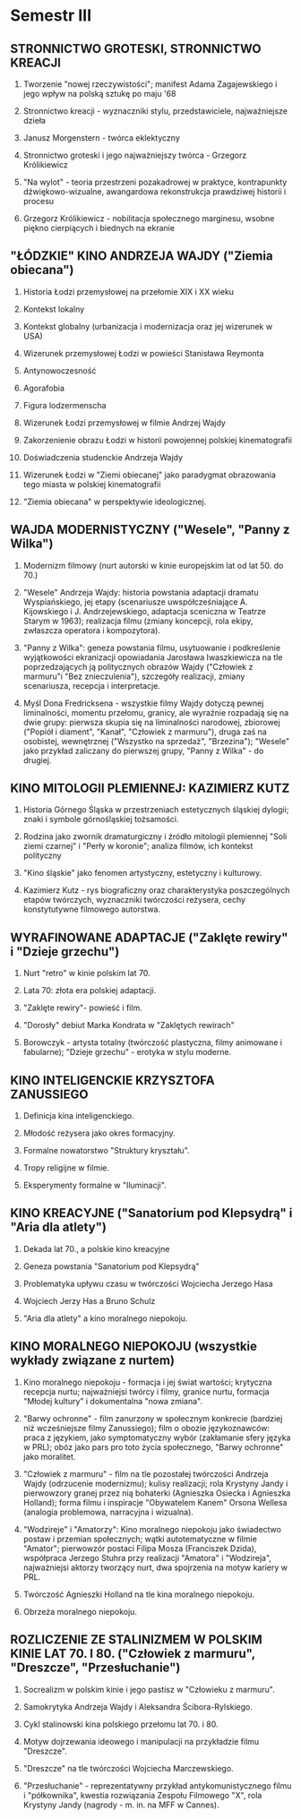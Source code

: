 # Semestr III

## STRONNICTWO GROTESKI, STRONNICTWO KREACJI

1. Tworzenie "nowej rzeczywistości"; manifest Adama Zagajewskiego i jego wpływ na polską sztukę po maju '68

2. Stronnictwo kreacji - wyznaczniki stylu, przedstawiciele, najważniejsze dzieła

3. Janusz Morgenstern - twórca eklektyczny

4. Stronnictwo groteski i jego najważniejszy twórca - Grzegorz Królikiewicz

5. "Na wylot" - teoria przestrzeni pozakadrowej w praktyce, kontrapunkty dźwiękowo-wizualne, awangardowa rekonstrukcja prawdziwej historii i procesu

6. Grzegorz Królikiewicz - nobilitacja społecznego marginesu, wsobne piękno cierpiących i biednych na ekranie


## "ŁÓDZKIE" KINO ANDRZEJA WAJDY ("Ziemia obiecana")

1. Historia Łodzi przemysłowej na przełomie XIX i XX wieku

2. Kontekst lokalny

3. Kontekst globalny (urbanizacja i modernizacja oraz jej wizerunek w USA)

4. Wizerunek przemysłowej Łodzi w powieści Stanisława Reymonta

5. Antynowoczesność

6. Agorafobia

7. Figura lodzermenscha

8. Wizerunek Łodzi przemysłowej w filmie Andrzej Wajdy

9. Zakorzenienie obrazu Łodzi w historii powojennej polskiej kinematografii

10. Doświadczenia studenckie Andrzeja Wajdy

11. Wizerunek Łodzi w "Ziemi obiecanej" jako paradygmat obrazowania tego miasta w polskiej kinematografii

12. "Ziemia obiecana" w perspektywie ideologicznej.

## WAJDA MODERNISTYCZNY ("Wesele", "Panny z Wilka")

1. Modernizm filmowy (nurt autorski w kinie europejskim lat od lat 50. do 70.)

2. "Wesele" Andrzeja Wajdy: historia powstania adaptacji dramatu Wyspiańskiego, jej etapy (scenariusze uwspółcześniające A. Kijowskiego i J. Andrzejewskiego, adaptacja sceniczna w Teatrze Starym w 1963); realizacja filmu (zmiany koncepcji, rola ekipy, zwłaszcza operatora i kompozytora).

3. "Panny z Wilka": geneza powstania filmu, usytuowanie i podkreślenie wyjątkowości ekranizacji opowiadania Jarosława Iwaszkiewicza na tle poprzedzających ją politycznych obrazów Wajdy ("Człowiek z marmuru"i "Bez znieczulenia"), szczegóły realizacji, zmiany scenariusza, recepcja i interpretacje.

4. Myśl Dona Fredricksena - wszystkie filmy Wajdy dotyczą pewnej liminalności, momentu przełomu, granicy, ale wyraźnie rozpadają się na dwie grupy: pierwsza skupia się na liminalności narodowej, zbiorowej ("Popiół i diament", "Kanał", "Człowiek z marmuru"), druga zaś na osobistej, wewnętrznej ("Wszystko na sprzedaż", "Brzezina"); "Wesele" jako przykład zaliczany do pierwszej grupy, "Panny z Wilka" - do drugiej.

## KINO MITOLOGII PLEMIENNEJ: KAZIMIERZ KUTZ

1. Historia Górnego Śląska w przestrzeniach estetycznych śląskiej dylogii; znaki i symbole górnośląskiej tożsamości.

2. Rodzina jako zwornik dramaturgiczny i źródło mitologii plemiennej "Soli ziemi czarnej" i "Perły w koronie"; analiza filmów, ich kontekst polityczny

3. "Kino śląskie" jako fenomen artystyczny, estetyczny i kulturowy.

4. Kazimierz Kutz - rys biograficzny oraz charakterystyka poszczególnych etapów twórczych, wyznaczniki twórczości reżysera, cechy konstytutywne filmowego autorstwa.

## WYRAFINOWANE ADAPTACJE ("Zaklęte rewiry" i "Dzieje grzechu")

1. Nurt "retro" w kinie polskim lat 70.

2. Lata 70: złota era polskiej adaptacji.

3. "Zaklęte rewiry"- powieść i film.

4. "Dorosły" debiut Marka Kondrata w "Zaklętych rewirach"

5. Borowczyk - artysta totalny (twórczość plastyczna, filmy animowane i fabularne); "Dzieje grzechu" - erotyka w stylu moderne.

## KINO INTELIGENCKIE KRZYSZTOFA ZANUSSIEGO

1. Definicja kina inteligenckiego.

2. Młodość reżysera jako okres formacyjny.

3. Formalne nowatorstwo "Struktury kryształu".

4. Tropy religijne w filmie.

5. Eksperymenty formalne w "Iluminacji".

## KINO KREACYJNE ("Sanatorium pod Klepsydrą" i "Aria dla atlety")

1. Dekada lat 70., a polskie kino kreacyjne

2. Geneza powstania "Sanatorium pod Klepsydrą"

3. Problematyka upływu czasu w twórczości Wojciecha Jerzego Hasa

4. Wojciech Jerzy Has a Bruno Schulz

5. "Aria dla atlety" a kino moralnego niepokoju.

## KINO MORALNEGO NIEPOKOJU (wszystkie wykłady związane z nurtem)

1. Kino moralnego niepokoju - formacja i jej świat wartości; krytyczna recepcja nurtu; najważniejsi twórcy i filmy, granice nurtu, formacja "Młodej kultury" i dokumentalna "nowa zmiana".

2. "Barwy ochronne" - film zanurzony w społecznym konkrecie (bardziej niż wcześniejsze filmy Zanussiego); film o obozie językoznawców: praca z językiem, jako symptomatyczny wybór (zakłamanie sfery języka w PRL); obóz jako pars pro toto życia społecznego, "Barwy ochronne" jako moralitet.

3. "Człowiek z marmuru" - film na tle pozostałej twórczości Andrzeja Wajdy (odrzucenie modernizmu); kulisy realizacji; rola Krystyny Jandy i pierwowzory granej przez nią bohaterki (Agnieszka Osiecka i Agnieszka Holland); forma filmu i inspiracje "Obywatelem Kanem" Orsona Wellesa (analogia problemowa, narracyjna i wizualna).

4. "Wodzireje" i "Amatorzy": Kino moralnego niepokoju jako świadectwo postaw i przemian społecznych; wątki autotematyczne w filmie "Amator"; pierwowzór postaci Filipa Mosza (Franciszek Dzida), współpraca Jerzego Stuhra przy realizacji "Amatora" i "Wodzireja", najważniejsi aktorzy tworzący nurt, dwa spojrzenia na motyw kariery w PRL.

5. Twórczość Agnieszki Holland na tle kina moralnego niepokoju.

6. Obrzeża moralnego niepokoju.

## ROZLICZENIE ZE STALINIZMEM W POLSKIM KINIE LAT 70. I 80. ("Człowiek z marmuru", "Dreszcze", "Przesłuchanie")

1. Socrealizm w polskim kinie i jego pastisz w "Człowieku z marmuru".

2. Samokrytyka Andrzeja Wajdy i Aleksandra Ścibora-Rylskiego.

3. Cykl stalinowski kina polskiego przełomu lat 70. i 80.

4. Motyw dojrzewania ideowego i manipulacji na przykładzie filmu "Dreszcze".

5. "Dreszcze" na tle twórczości Wojciecha Marczewskiego.

6. "Przesłuchanie" - reprezentatywny przykład antykomunistycznego filmu i "półkownika", kwestia rozwiązania Zespołu Filmowego "X", rola Krystyny Jandy (nagrody - m. in. na MFF w Cannes).
